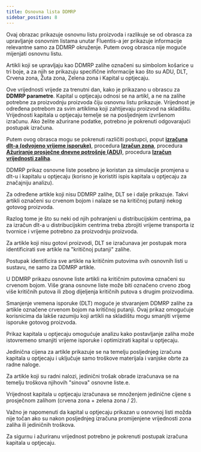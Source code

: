 ```yaml
---
title: Osnovna lista DDMRP  
sidebar_position: 8
---
```


Ovaj obrazac prikazuje osnovnu listu proizvoda i razlikuje se od obrasca za upravljanje osnovnim listama unutar Fluentis-a jer prikazuje informacije relevantne samo za DDMRP okruženje. Putem ovog obrasca nije moguće mijenjati osnovnu listu. 

Artikli koji se upravljaju kao DDMRP zalihe označeni su simbolom košarice u tri boje, a za njih se prikazuju specifične informacije kao što su ADU, DLT, Crvena zona, Žuta zona, Zelena zona i Kapital u optjecaju. 

Ove vrijednosti vrijede za trenutni dan, kako je prikazano u obrascu za **DDMRP parametre**. Kapital u optjecaju odnosi se na artikl, a ne na zalihe potrebne za proizvodnju proizvoda čiju osnovnu listu prikazuje. Vrijednost je određena potrebom za svim artiklima koji zahtijevaju proizvod na skladištu. Vrijednosti kapitala u optjecaju temelje se na posljednjem izvršenom izračunu. Ako želite ažurirane podatke, potrebno je pokrenuti odgovarajući postupak izračuna.

Putem ovog obrasca mogu se pokrenuti različiti postupci, poput [**izračuna dlt-a (odvojeno vrijeme isporuke)**](/docs/ddmrp/procedures/dlt-calculation), procedura [**Izračun zona**](/docs/ddmrp/procedures/zones-calculation), procedura [**Ažuriranje prosječne dnevne potrošnje (ADU)**](/docs/ddmrp/procedures/adu-update), procedura [**Izračun vrijednosti zaliha**](/docs/ddmrp/procedures/inventory-value). 

DDMRP prikaz osnovne liste posebno je koristan za simulacije promjena u dlt-u i kapitalu u optjecaju (korisno je koristiti ispis kapitala u optjecaju za značajniju analizu). 

Za određene artikle koji nisu DDMRP zalihe, DLT se i dalje prikazuje. Takvi artikli označeni su crvenom bojom i nalaze se na kritičnoj putanji nekog gotovog proizvoda.  

Razlog tome je što su neki od njih pohranjeni u distribucijskim centrima, pa za izračun dlt-a u distribucijskim centrima treba zbrojiti vrijeme transporta iz tvornice i vrijeme potrebno za proizvodnju proizvoda. 

Za artikle koji nisu gotovi proizvodi, DLT se izračunava jer postupak mora identificirati sve artikle na "kritičnoj putanji" zalihe. 

Postupak identificira sve artikle na kritičnim putovima svih osnovnih listi u sustavu, ne samo za DDMRP artikle.

U DDMRP prikazu osnovne liste artikli na kritičnim putovima označeni su crvenom bojom. Više grana osnovne liste može biti označeno crveno zbog više kritičnih putova ili zbog dijeljenja kritičnih putova s drugim proizvodima. 

Smanjenje vremena isporuke (DLT) moguće je stvaranjem DDMRP zalihe za artikle označene crvenom bojom na kritičnoj putanji. Ovaj prikaz omogućuje korisnicima da lakše razumiju koji artikli na skladištu mogu smanjiti vrijeme isporuke gotovog proizvoda.  

Prikaz kapitala u optjecaju omogućuje analizu kako postavljanje zaliha može istovremeno smanjiti vrijeme isporuke i optimizirati kapital u optjecaju. 

Jedinična cijena za artikle prikazuje se na temelju posljednjeg izračuna kapitala u optjecaju i uključuje samo troškove materijala i vanjske obrte za radne naloge.  

Za artikle koji su radni nalozi, jedinični trošak obrade izračunava se na temelju troškova njihovih "sinova" osnovne liste.e.

Vrijednost kapitala u optjecaju izračunava se množenjem jedinične cijene s prosječnom zalihom (crvena zona + zelena zona / 2). 

Važno je napomenuti da kapital u optjecaju prikazan u osnovnoj listi možda nije točan ako su nakon posljednjeg izračuna promijenjene vrijednosti zona zaliha ili jediničnih troškova.  

Za sigurnu i ažuriranu vrijednost potrebno je pokrenuti postupak izračuna kapitala u optjecaju. 


